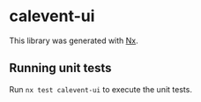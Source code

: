 # calevent-ui

This library was generated with [Nx](https://nx.dev).

## Running unit tests

Run `nx test calevent-ui` to execute the unit tests.
